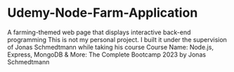 # Udemy-Node-Farm-Application
A farming-themed web page that displays interactive back-end programming
This is not my personal project. I built it under the supervision of Jonas Schmedtmann while taking his course
Course Name: Node.js, Express, MongoDB & More: The Complete Bootcamp 2023 by Jonas Schmedtmann 
